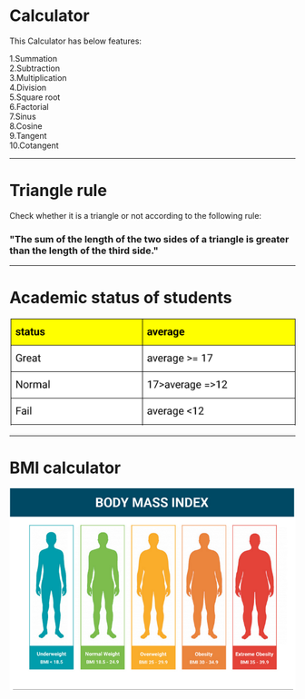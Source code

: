 # Calculator

This Calculator has below features:

1.Summation\
2.Subtraction\
3.Multiplication\
4.Division\
5.Square root\
6.Factorial\
7.Sinus\
8.Cosine\
9.Tangent\
10.Cotangent

---

# Triangle rule

Check whether it is a triangle or not according to the following rule:

### "The sum of the length of the two sides of a triangle is greater than the length of the third side."

---

# Academic status of students

![Status](medias/Capture.PNG)

---

# BMI calculator

![BMI](medias/Capture1.PNG)